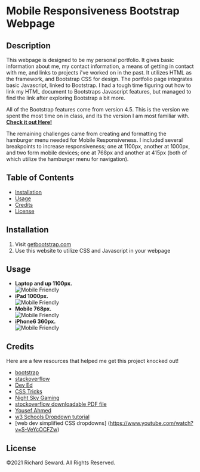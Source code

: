# Mobile Responsiveness Bootstrap Webpage
## Description
This webpage is designed to be my personal portfolio. It gives basic information about me, my contact information, a means of getting in contact with me, and links to projects i've worked on in the past. It utilizes HTML as the framework, and Bootstrap CSS for design. The portfolio page integrates basic Javascript, linked to Bootstrap. I had a tough time figuring out how to link my HTML document to Bootstraps Javascript features, but managed to find the link after exploring Bootstrap a bit more.

All of the Bootstrap features come from version 4.5. This is the version we spent the most time on in class, and its the version I am most familiar with.
**[Check it out Here!](https://sleepy-reaches-69699.herokuapp.com/)**

The remaining challenges came from creating and formatting the hamburger menu needed for Mobile Responsiveness. I included several breakpoints to increase responsiveness; one at 1100px, another at 1000px, and two form mobile devices; one at 768px and another at 415px (both of which utilize the hamburger menu for navigation).

## Table of Contents
* [Installation](#installation)
* [Usage](#usage)
* [Credits](#credits)
* [License](#license)

## Installation
1. Visit [getbootstrap.com](https://getbootstrap.com/)
2. Use this website to utilize CSS and Javascript in your webpage

## Usage
* **Laptop and up 1100px.**  
![Mobile Friendly](Assets/Images/Capture1100px.PNG)
* **iPad 1000px.**  
![Mobile Friendly](Assets/Images/Capture1000px.PNG)
* **Mobile 768px.**  
![Mobile Friendly](Assets/Images/Capture768px.PNG)
* **iPhone6 360px.**  
![Mobile Friendly](Assets/Images/Capture360px.PNG)

## Credits
Here are a few resources that helped me get this project knocked out!
* [bootstrap](https://getbootstrap.com/docs/5.0/getting-started/introduction/)
* [stackoverflow](https://stackoverflow.com/users/story/14695569)
* [Dev Ed](https://www.youtube.com/watch?v=gXkqy0b4M5g&t=3s)
* [CSS Tricks](https://css-tricks.com/a-guide-to-the-responsive-images-syntax-in-html/#using-srcset)
* [Night Sky Gaming](https://www.facebook.com/N%C4%ABght-Sk%C3%BF-Gaming-105017864808391/)
* [stockoverflow downloadable PDF file](https://stackoverflow.com/questions/364946/how-to-make-pdf-file-downloadable-in-html-link)
* [Yousef Ahmed](https://medium.com/create-a-clocking-in-system-on-react/create-a-react-app-displaying-the-current-date-and-time-using-hooks-21d946971556)
* [w3 Schools Dropdown tutorial](https://www.w3schools.com/howto/howto_js_dropdown.asp)
* [web dev simplified CSS dropdowns] (https://www.youtube.com/watch?v=S-VeYcOCFZw)

## License
©2021 Richard Seward. All Rights Reserved.
